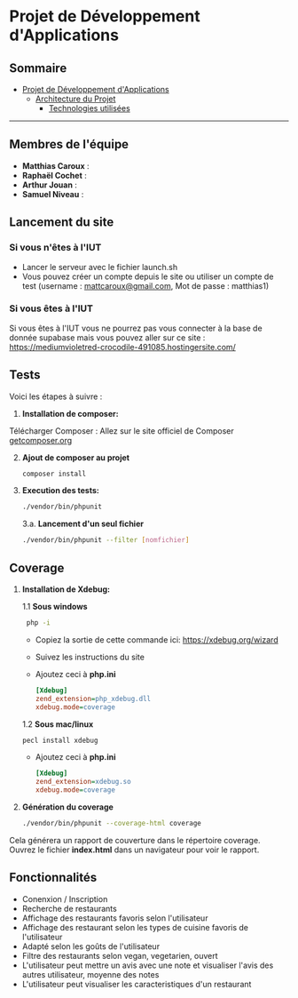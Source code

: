 # Projet de Développement d'Applications

## Sommaire
- [Projet de Développement d'Applications](#projet-de-développement-dapplications)
  - [Architecture du Projet](#architecture-du-projet)
    - [Technologies utilisées](#technologies-utilisées)
  
---

## Membres de l'équipe
- **Matthias Caroux** :
- **Raphaël Cochet** : 
- **Arthur Jouan** : 
- **Samuel Niveau** :


## Lancement du site 


### Si vous n'êtes à l'IUT

- Lancer le serveur avec le fichier launch.sh
- Vous pouvez créer un compte depuis le site ou utiliser un compte de test (username : mattcaroux@gmail.com, Mot de passe : matthias1)


### Si vous êtes à l'IUT

Si vous êtes à l'IUT vous ne pourrez pas vous connecter à la base de donnée supabase mais vous pouvez aller sur ce site : https://mediumvioletred-crocodile-491085.hostingersite.com/




## Tests
Voici les étapes à suivre :

1. **Installation de composer:**

Télécharger Composer :
Allez sur le site officiel de Composer [getcomposer.org]( https://getcomposer.org/)

2. **Ajout de composer au projet**
   ```bash
   composer install
   ```
3. **Execution des tests:**
   ```bash
   ./vendor/bin/phpunit
   ```
    3.a. **Lancement d'un seul fichier**
    ```bash
    ./vendor/bin/phpunit --filter [nomfichier]
    ```


## Coverage

1. **Installation de Xdebug:**

   1.1 **Sous  windows**
   ```bash
    php -i
   ```
   - Copiez la sortie de cette commande ici: https://xdebug.org/wizard

   - Suivez les instructions du site

   - Ajoutez ceci à **php.ini**
      ```ini
      [Xdebug]
      zend_extension=php_xdebug.dll
      xdebug.mode=coverage
      ```
 
   1.2 **Sous  mac/linux**
      ```bash
      pecl install xdebug
      ```

   - Ajoutez ceci à **php.ini**
      ```ini
      [Xdebug]
      zend_extension=xdebug.so
      xdebug.mode=coverage
      ```


4. **Génération du coverage**
   ```bash
   ./vendor/bin/phpunit --coverage-html coverage
   ```

Cela générera un rapport de couverture dans le répertoire coverage. Ouvrez le fichier **index.html** dans un navigateur pour voir le rapport.


## Fonctionnalités

- Conenxion / Inscription
- Recherche de restaurants
- Affichage des restaurants favoris selon l'utilisateur
- Affichage des restaurant selon les types de cuisine favoris de l'utilisateur
- Adapté selon les goûts de l'utilisateur
- Filtre des restaurants selon vegan, vegetarien, ouvert
- L'utilisateur peut mettre un avis avec une note et visualiser l'avis des autres utilisateur, moyenne des notes
- L'utilisateur peut visualiser les caracteristiques d'un restaurant